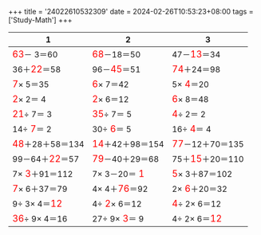 +++ 
title = '24022610532309' 
date = 2024-02-26T10:53:23+08:00 
tags = ['Study-Math'] 
+++ 

1 | 2 | 3 
-- | -- | -- 
<font color=red size=4>63</font>－ 3＝60 | <font color=red size=4>68</font>－18＝50 | 47－<font color=red size=4>13</font>＝34 
36＋<font color=red size=4>22</font>＝58 | 96－<font color=red size=4>45</font>＝51 | <font color=red size=4>74</font>＋24＝98 
<font color=red size=4> 7</font>× 5＝35 | <font color=red size=4> 6</font>× 7＝42 |  5×<font color=red size=4> 4</font>＝20 
<font color=red size=4> 2</font>× 2＝ 4 | <font color=red size=4> 2</font>× 6＝12 | <font color=red size=4> 6</font>× 8＝48 
<font color=red size=4>21</font>÷ 7＝ 3 | <font color=red size=4>35</font>÷ 7＝ 5 | <font color=red size=4> 4</font>÷ 2＝ 2 
14÷<font color=red size=4> 7</font>＝ 2 | 30÷<font color=red size=4> 6</font>＝ 5 | 16÷<font color=red size=4> 4</font>＝ 4 
<font color=red size=4>48</font>＋28＋58＝134 | <font color=red size=4>14</font>＋42＋98＝154 | <font color=red size=4>77</font>－12＋70＝135 
99－64＋<font color=red size=4>22</font>＝57 | <font color=red size=4>79</font>－40＋29＝68 | 75＋<font color=red size=4>15</font>＋20＝110 
 7×<font color=red size=4> 3</font>＋91＝112 |  7× 3－20＝<font color=red size=4> 1</font> | <font color=red size=4> 5</font>× 3＋87＝102 
<font color=red size=4> 7</font>× 6＋37＝79 |  4× 4＋<font color=red size=4>76</font>＝92 |  2×<font color=red size=4> 6</font>＋20＝32 
 9÷ 3× 4＝<font color=red size=4>12</font> |  4÷<font color=red size=4> 2</font>× 6＝12 | <font color=red size=4> 4</font>÷ 2× 6＝12 
<font color=red size=4>36</font>÷ 9× 4＝16 | 27÷ 9×<font color=red size=4> 3</font>＝ 9 |  4÷ 2× 6＝<font color=red size=4>12</font> 

